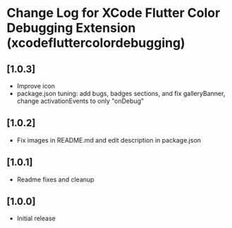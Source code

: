 # Change Log for XCode Flutter Color Debugging Extension (xcodefluttercolordebugging)

## [1.0.3]

- Improve icon
- package.json tuning: add bugs, badges sections, and fix galleryBanner, change activationEvents to only "onDebug"

## [1.0.2]

- Fix images in README.md and edit description in package.json

## [1.0.1]

- Readme fixes and cleanup

## [1.0.0]

- Initial release
